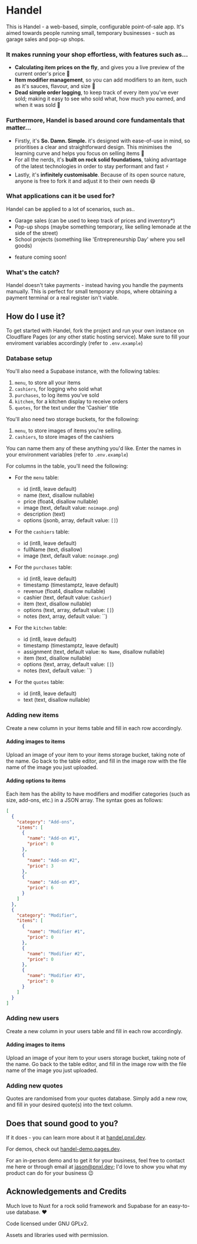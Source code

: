 # Handel

This is Handel - a web-based, simple, configurable point-of-sale app. It's aimed towards people running small, temporary businesses - such as garage sales and pop-up shops.

### It makes running your shop effortless, with features such as...

- **Calculating item prices on the fly**, and gives you a live preview of the current order's price 💸
- **Item modifier management**, so you can add modifiers to an item, such as it's sauces, flavour, and size 🤖
- **Dead simple order logging**, to keep track of every item you've ever sold; making it easy to see who sold what, how much you earned, and when it was sold 📜

### Furthermore, Handel is based around core fundamentals that matter...

- Firstly, it's **So. Damn. Simple.** it's designed with ease-of-use in mind, so prioritises a clear and straightforward design. This minimises the learning curve and helps you focus on selling items 🤑
- For all the nerds, it's **built on rock solid foundations**, taking advantage of the latest technologies in order to stay performant and fast ⚡️
- Lastly, it's **infinitely customisable**. Because of its open source nature, anyone is free to fork it and adjust it to their own needs 😄

### What applications can it be used for?

Handel can be applied to a lot of scenarios, such as..

- Garage sales (can be used to keep track of prices and inventory\*)
- Pop-up shops (maybe something temporary, like selling lemonade at the side of the street)
- School projects (something like 'Entrepreneurship Day' where you sell goods)

* feature coming soon!

### What's the catch?

Handel doesn't take payments - instead having you handle the payments manually. This is perfect for small temporary shops, where obtaining a payment terminal or a real register isn't viable.

## How do I use it?

To get started with Handel, fork the project and run your own instance on Cloudflare Pages (or any other static hosting service). Make sure to fill your enviroment variables accordingly (refer to `.env.example`)

### Database setup

You'll also need a Supabase instance, with the following tables:

1. `menu`, to store all your items
2. `cashiers`, for logging who sold what
3. `purchases`, to log items you've sold
4. `kitchen`, for a kitchen display to receive orders
5. `quotes`, for the text under the 'Cashier' title

You'll also need two storage buckets, for the following:

1. `menu`, to store images of items you're selling.
2. `cashiers`, to store images of the cashiers

You can name them any of these anything you'd like. Enter the names in your environment variables (refer to `.env.example`)

For columns in the table, you'll need the following:

- For the `menu` table:

  - id (int8, leave default)
  - name (text, disallow nullable)
  - price (float4, disallow nullable)
  - image (text, default value: `noimage.png`)
  - description (text)
  - options (jsonb, array, default value: `[]`)

- For the `cashiers` table:

  - id (int8, leave default)
  - fullName (text, disallow)
  - image (text, default value: `noimage.png`)

- For the `purchases` table:

  - id (int8, leave default)
  - timestamp (timestamptz, leave default)
  - revenue (float4, disallow nullable)
  - cashier (text, default value: `Cashier`)
  - item (text, disallow nullable)
  - options (text, array, default value: `[]`)
  - notes (text, array, default value: ``)

- For the `kitchen` table:

  - id (int8, leave default)
  - timestamp (timestamptz, leave default)
  - assignment (text, default value: `No Name`, disallow nullable)
  - item (text, disallow nullable)
  - options (text, array, default value: `[]`)
  - notes (text, default value: ``)

- For the `quotes` table:
  - id (int8, leave default)
  - text (text, disallow nullable)

### Adding new items

Create a new column in your items table and fill in each row accordingly.

#### Adding images to items

Upload an image of your item to your items storage bucket, taking note of the name. Go back to the table editor, and fill in the image row with the file name of the image you just uploaded.

#### Adding options to items

Each item has the ability to have modifiers and modifier categories (such as size, add-ons, etc.) in a JSON array. The syntax goes as follows:

```json
[
  {
    "category": "Add-ons",
    "items": [
      {
        "name": "Add-on #1",
        "price": 0
      },
      {
        "name": "Add-on #2",
        "price": 3
      },
      {
        "name": "Add-on #3",
        "price": 6
      }
    ]
  },
  {
    "category": "Modifier",
    "items": [
      {
        "name": "Modifier #1",
        "price": 0
      },
      {
        "name": "Modifier #2",
        "price": 0
      },
      {
        "name": "Modifier #3",
        "price": 0
      }
    ]
  }
]
```

### Adding new users

Create a new column in your users table and fill in each row accordingly.

#### Adding images to items

Upload an image of your item to your users storage bucket, taking note of the name. Go back to the table editor, and fill in the image row with the file name of the image you just uploaded.

### Adding new quotes

Quotes are randomised from your quotes database. Simply add a new row, and fill in your desired quote(s) into the text column.

## Does that sound good to you?

If it does - you can learn more about it at [handel.pnxl.dev](https://handel.pnxl.dev/).

For demos, check out [handel-demo.pages.dev](https://handel-demo.pages.dev).

For an in-person demo and to get it for your business, feel free to contact me here or through email at [jason@pnxl.dev](mailto:jason@pnxl.dev); I'd love to show you what my product can do for your business 😉

## Acknowledgements and Credits

Much love to Nuxt for a rock solid framework and Supabase for an easy-to-use database. ❤

Code licensed under GNU GPLv2.

Assets and libraries used with permission.
